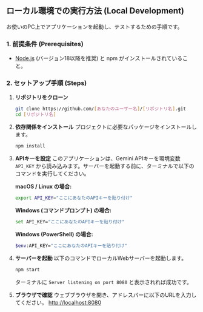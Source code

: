 ## ローカル環境での実行方法 (Local Development)

お使いのPC上でアプリケーションを起動し、テストするための手順です。

### 1. 前提条件 (Prerequisites)

- [Node.js](https://nodejs.org/) (バージョン18以降を推奨) と npm がインストールされていること。

### 2. セットアップ手順 (Steps)

1.  **リポジトリをクローン**
    ```bash
    git clone https://github.com/[あなたのユーザー名]/[リポジトリ名].git
    cd [リポジトリ名]
    ```

2.  **依存関係をインストール**
    プロジェクトに必要なパッケージをインストールします。
    ```bash
    npm install
    ```

3.  **APIキーを設定**
    このアプリケーションは、Gemini APIキーを環境変数 `API_KEY` から読み込みます。サーバーを起動する前に、ターミナルで以下のコマンドを実行してください。

    **macOS / Linux の場合:**
    ```bash
    export API_KEY="ここにあなたのAPIキーを貼り付け"
    ```

    **Windows (コマンドプロンプト) の場合:**
    ```bash
    set API_KEY="ここにあなたのAPIキーを貼り付け"
    ```

    **Windows (PowerShell) の場合:**
    ```bash
    $env:API_KEY="ここにあなたのAPIキーを貼り付け"
    ```

4.  **サーバーを起動**
    以下のコマンドでローカルWebサーバーを起動します。
    ```bash
    npm start
    ```
    ターミナルに `Server listening on port 8080` と表示されれば成功です。

5.  **ブラウザで確認**
    ウェブブラウザを開き、アドレスバーに以下のURLを入力してください。
    [http://localhost:8080](http://localhost:8080)
